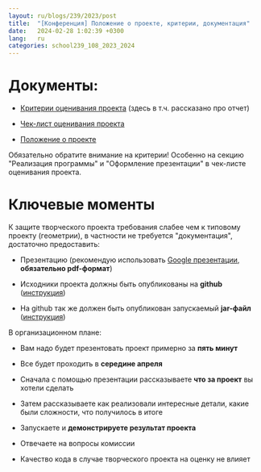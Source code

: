 ```yaml
---
layout: ru/blogs/239/2023/post
title:  "[Конференция] Положение о проекте, критерии, документация"
date:   2024-02-28 1:02:39 +0300
lang:   ru
categories: school239_108_2023_2024
---
```


Документы:
=======

- [Критерии оценивания проекта](/static/2023/03/kriterii_for_project.pdf) (здесь в т.ч. рассказано про отчет)

- [Чек-лист оценивания проекта](/static/2023/03/check_list_for_project.pdf)

- [Положение о проекте](/static/2023/03/school_project.pdf)

Обязательно обратите внимание на критерии! Особенно на секцию "Реализация программы" и "Оформление презентации" в чек-листе оценивания проекта.

Ключевые моменты
=======

К защите творческого проекта требования слабее чем к типовому проекту (геометрии), в частности не требуется "документация", достаточно предоставить:

 - Презентацию (рекомендую использовать [Google презентации](http://slides.google.com/), **обязательно pdf-формат**)
 
 - Исходники проекта должны быть опубликованы на **github** ([инструкция](/blogs/239/2020/school239_105_2020_2021/2021/03/01/github.html))
 
 - На github так же должен быть опубликован запускаемый **jar-файл** ([инструкция](/blogs/239/2018/school239_105_2018_2019/2019/04/15/jar-packaging.html))
  
В организационном плане:

 - Вам надо будет презентовать проект примерно за **пять минут**
 
 - Все будет проходить в **середине апреля**
 
 - Сначала с помощью презентации рассказываете **что за проект** вы хотели сделать
 
 - Затем рассказываете как реализовали интересные детали, какие были сложности, что получилось в итоге
 
 - Запускаете и **демонстрируете результат проекта**
 
 - Отвечаете на вопросы комиссии

 - Качество кода в случае творческого проекта на оценку не влияет
 
